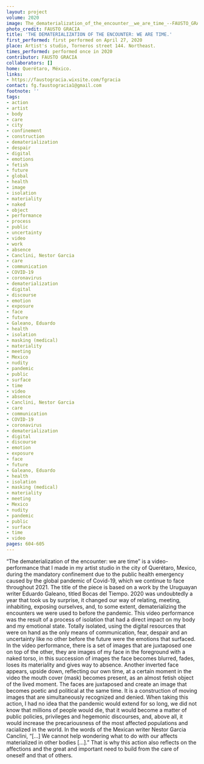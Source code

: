 ```yaml
---
layout: project
volume: 2020
image: The_dematerialization_of_the_encounter__we_are_time_--FAUSTO_GRACIA.jpg
photo_credit: FAUSTO GRACIA
title: 'THE DEMATERIALIZATION OF THE ENCOUNTER: WE ARE TIME.'
first_performed: first performed on April 27, 2020
place: Artist's studio, Torneros street 144. Northeast.
times_performed: performed once in 2020
contributor: FAUSTO GRACIA
collaborators: []
home: Querétaro, México.
links:
- https://faustogracia.wixsite.com/fgracia
contact: fg.faustogracia1@gmail.com
footnote: ''
tags:
- action
- artist
- body
- care
- city
- confinement
- construction
- dematerialization
- despair
- digital
- emotions
- fetish
- future
- global
- health
- image
- isolation
- materiality
- naked
- object
- performance
- process
- public
- uncertainty
- video
- work
- absence
- Canclini, Nestor Garcia
- care
- communication
- COVID-19
- coronavirus
- dematerialization
- digital
- discourse
- emotion
- exposure
- face
- future
- Galeano, Eduardo
- health
- isolation
- masking (medical)
- materiality
- meeting
- Mexico
- nudity
- pandemic
- public
- surface
- time
- video
- absence
- Canclini, Nestor Garcia
- care
- communication
- COVID-19
- coronavirus
- dematerialization
- digital
- discourse
- emotion
- exposure
- face
- future
- Galeano, Eduardo
- health
- isolation
- masking (medical)
- materiality
- meeting
- Mexico
- nudity
- pandemic
- public
- surface
- time
- video
pages: 604-605
---
```


“The dematerialization of the encounter: we are time” is a video-performance that I made in my artist studio in the city of Querétaro, Mexico, during the mandatory confinement due to the public health emergency caused by the global pandemic of Covid-19, which we continue to face throughout 2021. The title of the piece is based on a work by the Uruguayan writer Eduardo Galeano, titled <span class="ITALIC">Bocas del Tiempo</span>. 2020 was undoubtedly a year that took us by surprise, it changed our way of relating, meeting, inhabiting, exposing ourselves, and, to some extent, dematerializing the encounters we were used to before the pandemic. This video performance was the result of a process of isolation that had a direct impact on my body and my emotional state. Totally isolated, using the digital resources that were on hand as the only means of communication, fear, despair and an uncertainty like no other before the future were the emotions that surfaced. In the video performance, there is a set of images that are juxtaposed one on top of the other, they are images of my face in the foreground with a naked torso, in this succession of images the face becomes blurred, fades, loses its materiality and gives way to absence. Another inverted face appears, upside down, reflecting our own time, at a certain moment in the video the mouth cover (mask) becomes present, as an almost fetish object of the lived moment.  The faces are juxtaposed and create an image that becomes poetic and political at the same time. It is a construction of moving images that are simultaneously recognized and denied. When taking this action, I had no idea that the pandemic would extend for so long, we did not know that millions of people would die, that it would become a matter of public policies, privileges and hegemonic discourses, and, above all, it would increase the precariousness of the most affected populations and racialized in the world. In the words of the Mexican writer Nestor Garcia Canclini, “[…] We cannot help wondering what to do with our affects materialized in other bodies […].” That is why this action also reflects on the affections and the great and important need to build from the care of oneself and that of others.
